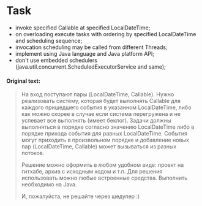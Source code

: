 Task
====
- invoke specified Callable at specified LocalDateTime;
- on overloading execute tasks with ordering by specified LocalDateTime and scheduling sequence;
- invocation scheduling may be called from different Threads; 
- implement using Java language and Java platform API;
- don't use embedded schedulers (java.util.concurrent.ScheduledExecutorService and same);

#### Original text:
> На вход поступают пары (LocalDateTime, Callable). Нужно реализовать систему, которая будет выполнять Callable для 
> каждого пришедшего события в указанном LocalDateTime, либо как можно скорее в случае если система перегружена и не 
> успевает все выполнять (имеет беклог). Задачи должны выполняться в порядке согласно значению LocalDateTime либо в 
> порядке прихода события для равных LocalDateTime. События могут приходить в произвольном порядке и добавление новых 
> пар (LocalDateTime, Callable) может вызываться из разных потоков.
>
> Решение можно оформить в любом удобном виде: проект на гитхабе, архив с исходным кодом и т.п. Для решения использовать 
> можно любые встроенные средства. Выполнить необходимо на Java. 
>
> И, пожалуйста, не решайте через шедулер :)